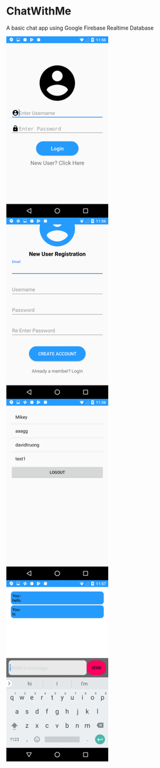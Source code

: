 # ChatWithMe

A basic chat app using Google Firebase Realtime Database

<a href="url">
<img src="https://github.com/MiceXx/ChatWithMe/blob/master/Screenshot_20170613-235609.png " align="left" height="480" width="270" >
</a>

<a href="url">
<img src="https://github.com/MiceXx/ChatWithMe/blob/master/Screenshot_20170613-235616.png " align="left" height="480" width="270" >
</a>

<a href="url">
<img src="https://github.com/MiceXx/ChatWithMe/blob/master/Screenshot_20170613-235638.png " align="left" height="480" width="270" >
</a>

<a href="url">
<img src="https://github.com/MiceXx/ChatWithMe/blob/master/Screenshot_20170613-235707.png " align="left" height="480" width="270" >
<br></a>
